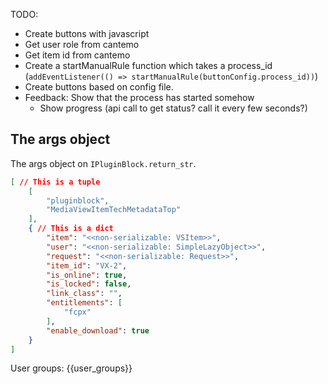 
TODO:
- Create buttons with javascript
- Get user role from cantemo
- Get item id from cantemo
- Create a startManualRule function which takes a process_id (`addEventListener(() => startManualRule(buttonConfig.process_id))`)
- Create buttons based on config file.
- Feedback: Show that the process has started somehow
  - Show progress (api call to get status? call it every few seconds?)


## The args object

The args object on `IPluginBlock.return_str`.

```json
[ // This is a tuple
    [
        "pluginblock",
        "MediaViewItemTechMetadataTop"
    ],
    { // This is a dict
        "item": "<<non-serializable: VSItem>>",
        "user": "<<non-serializable: SimpleLazyObject>>",
        "request": "<<non-serializable: Request>>",
        "item_id": "VX-2",
        "is_online": true,
        "is_locked": false,
        "link_class": "",
        "entitlements": [
            "fcpx"
        ],
        "enable_download": true
    }
]
```

User groups: {{user_groups}}